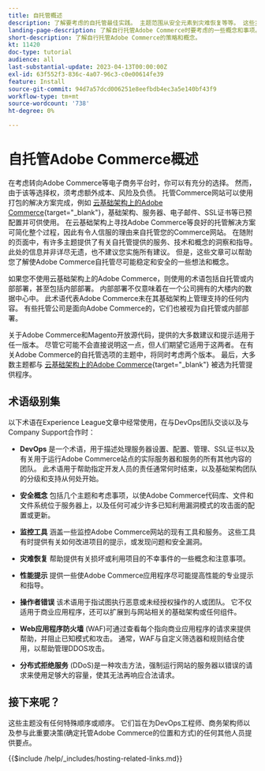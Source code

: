 ```yaml
---
title: 自托管概述
description: 了解要考虑的自托管最佳实践。 主题范围从安全元素到灾难恢复等等。 这些主题旨在帮助决定托管自身Adobe Commerce版本的公司。 所展示的项目并非全包罗万象，但应提供一系列良好的概念，以推动建立一个安全、稳定且可复原的网站。
landing-page-description: 了解自行托管Adobe Commerce时要考虑的一些概念和事项。
short-description: 了解自行托管Adobe Commerce的策略和概念。
kt: 11420
doc-type: tutorial
audience: all
last-substantial-update: 2023-04-13T00:00:00Z
exl-id: 63f552f3-836c-4a07-96c3-c0e00614fe39
feature: Install
source-git-commit: 94d7a57dcd006251e8eefbdb4ec3a5e140bf43f9
workflow-type: tm+mt
source-wordcount: '738'
ht-degree: 0%

---
```


# 自托管Adobe Commerce概述

在考虑转向Adobe Commerce等电子商务平台时，你可以有充分的选择。 然而，由于该等选择权，须考虑额外成本、风险及负债。 托管Commerce网站可以使用打包的解决方案完成，例如 [云基础架构上的Adobe Commerce](https://experienceleague.adobe.com/docs/commerce-learn/tutorials/getting-started/cloud/1-overview.html){target="_blank"}，基础架构、服务器、电子邮件、SSL证书等已预配置并可供使用。 在云基础架构上寻找Adobe Commerce等良好的托管解决方案可简化整个过程，因此有令人信服的理由来自托管您的Commerce网站。 在随附的页面中，有许多主题提供了有关自托管提供的服务、技术和概念的洞察和指导。 此处的信息并非详尽无遗，也不建议您实施所有建议。 但是，这些文章可以帮助您了解使Adobe Commerce自托管尽可能稳定和安全的一些想法和概念。

如果您不使用云基础架构上的Adobe Commerce，则使用的术语包括自托管或内部部署，甚至包括内部部署。 内部部署不仅意味着在一个公司拥有的大楼内的数据中心中。 此术语代表Adobe Commerce未在其基础架构上管理支持的任何内容。 有些托管公司是面向Adobe Commerce的，它们也被视为自托管或内部部署。

关于Adobe Commerce和Magento开放源代码，提供的大多数建议和提示适用于任一版本。 尽管它可能不会直接说明这一点，但人们期望它适用于这两者。 在有关Adobe Commerce的自托管选项的主题中，将同时考虑两个版本。 最后，大多数主题都与 [云基础架构上的Adobe Commerce](https://experienceleague.adobe.com/docs/commerce-learn/tutorials/getting-started/cloud/1-overview.html){target="_blank"} 被选为托管提供程序。

## 术语级别集

以下术语在Experience League文章中经常使用，在与DevOps团队交谈以及与Company Support合作时：

* **DevOps** 是一个术语，用于描述处理服务器设置、配置、管理、SSL证书以及有关用于运行Adobe Commerce站点的实际服务器和服务的所有其他内容的团队。 此术语用于帮助指定开发人员的责任通常何时结束，以及基础架构团队的分级和支持从何处开始。

* **安全概念** 包括几个主题和考虑事项，以使Adobe Commerce代码库、文件和文件系统位于服务器上，以及任何可减少许多已知利用漏洞模式的攻击面的配置或更新。

* **监控工具** 涵盖一些监控Adobe Commerce网站的现有工具和服务。 这些工具有时提供有关如何改进项目的提示，或发现问题和安全漏洞。

* **灾难恢复** 帮助提供有关损坏或利用项目的不幸事件的一些概念和注意事项。

* **性能提示** 提供一些使Adobe Commerce应用程序尽可能提高性能的专业提示和指导。

* **操作者错误** 该术语用于指试图执行恶意或未经授权操作的人或团队。 它不仅适用于商业应用程序，还可以扩展到与网站相关的基础架构或任何组件。

* **Web应用程序防火墙** (WAF)可通过查看每个指向商业应用程序的请求来提供帮助，并阻止已知模式和攻击。 通常，WAF与自定义筛选器和规则结合使用，以帮助管理DDOS攻击。

* **分布式拒绝服务** (DDoS)是一种攻击方法，强制运行网站的服务器以错误的请求来使用足够大的容量，使其无法再响应合法请求。

## 接下来呢？

这些主题没有任何特殊顺序或顺序。 它们旨在为DevOps工程师、商务架构师以及参与此重要决策(确定托管Adobe Commerce的位置和方式)的任何其他人员提供要点。

{{$include /help/_includes/hosting-related-links.md}}
